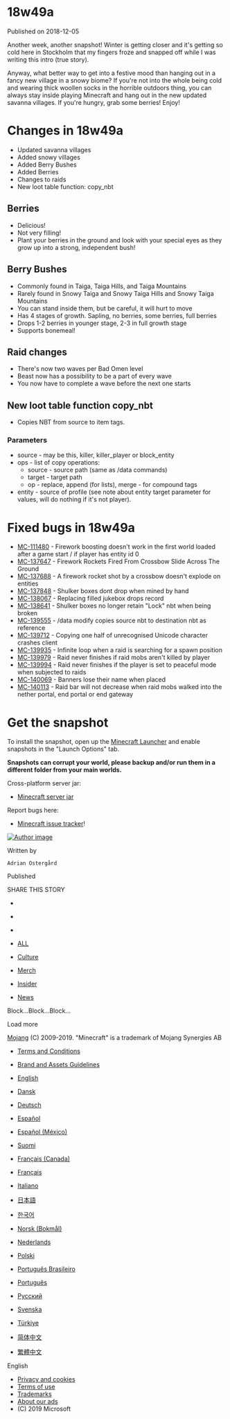 # 18w49a
Published on 2018-12-05

Another week, another snapshot! Winter is getting closer and it's getting so
cold here in Stockholm that my fingers froze and snapped off while I was
writing this intro (true story).

Anyway, what better way to get into a festive mood than hanging out in a fancy
new village in a snowy biome? If you're not into the whole being cold and
wearing thick woollen socks in the horrible outdoors thing, you can always
stay inside playing Minecraft and hang out in the new updated savanna
villages. If you're hungry, grab some berries! Enjoy!

#  Changes in 18w49a

  * Updated savanna villages
  * Added snowy villages
  * Added Berry Bushes
  * Added Berries
  * Changes to raids
  * New loot table function: copy_nbt

##  Berries

  * Delicious!
  * Not very filling!
  * Plant your berries in the ground and look with your special eyes as they grow up into a strong, independent bush!

##  Berry Bushes

  * Commonly found in Taiga, Taiga Hills, and Taiga Mountains
  * Rarely found in Snowy Taiga and Snowy Taiga Hills and Snowy Taiga Mountains
  * You can stand inside them, but be careful, it will hurt to move
  * Has 4 stages of growth. Sapling, no berries, some berries, full berries
  * Drops 1-2 berries in younger stage, 2-3 in full growth stage
  * Supports bonemeal!

##  Raid changes

  * There's now two waves per Bad Omen level
  * Beast now has a possibility to be a part of every wave
  * You now have to complete a wave before the next one starts

##  New loot table function copy_nbt

  * Copies NBT from source to item tags.

###  Parameters

  * source \- may be this, killer, killer_player or block_entity
  * ops \- list of copy operations:
    * source \- source path (same as /data commands)
    * target \- target path
    * op \- replace, append (for lists), merge \- for compound tags
  * entity \- source of profile (see note about entity target parameter for values, will do nothing if it's not player).

#  Fixed bugs in 18w49a

  * [MC-111480](https://bugs.mojang.com/browse/MC-111480) \- Firework boosting doesn't work in the first world loaded after a game start / if player has entity id 0
  * [MC-137647](https://bugs.mojang.com/browse/MC-137647) \- Firework Rockets Fired From Crossbow Slide Across The Ground
  * [MC-137688](https://bugs.mojang.com/browse/MC-137688) \- A firework rocket shot by a crossbow doesn't explode on entities
  * [MC-137848](https://bugs.mojang.com/browse/MC-137848) \- Shulker boxes dont drop when mined by hand
  * [MC-138067](https://bugs.mojang.com/browse/MC-138067) \- Replacing filled jukebox drops record
  * [MC-138641](https://bugs.mojang.com/browse/MC-138641) \- Shulker boxes no longer retain "Lock" nbt when being broken
  * [MC-139555](https://bugs.mojang.com/browse/MC-139555) \- /data modify copies source nbt to destination nbt as reference
  * [MC-139712](https://bugs.mojang.com/browse/MC-139712) \- Copying one half of unrecognised Unicode character crashes client
  * [MC-139935](https://bugs.mojang.com/browse/MC-139935) \- Infinite loop when a raid is searching for a spawn position
  * [MC-139979](https://bugs.mojang.com/browse/MC-139979) \- Raid never finishes if raid mobs aren't killed by player
  * [MC-139994](https://bugs.mojang.com/browse/MC-139994) \- Raid never finishes if the player is set to peaceful mode when subjected to raids
  * [MC-140069](https://bugs.mojang.com/browse/MC-140069) \- Banners lose their name when placed
  * [MC-140113](https://bugs.mojang.com/browse/MC-140113) \- Raid bar will not decrease when raid mobs walked into the nether portal, end portal or end gateway

#  Get the snapshot

To install the snapshot, open up the [Minecraft Launcher](/download) and
enable snapshots in the "Launch Options" tab.

 **Snapshots can corrupt your world, please backup and/or run them in a
different folder from your main worlds.**

Cross-platform server jar:

  * [Minecraft server jar](https://launcher.mojang.com/v1/objects/5b6eb767f6708d351e3d1009a44115bb033b854f/server.jar)

Report bugs here:

  * [Minecraft issue tracker](https://bugs.mojang.com/browse/MC)!

[ ![Author
image](/content/dam/archive/47546af0dc1b3d456e04447c5f34c52c-NewAdrian.png)
]()

Written by

    Adrian Östergård
Published

    

SHARE THIS STORY

  * [ ](https://www.facebook.com/sharer/sharer.php?u=https%3A%2F%2Fwww.minecraft.net%2Fen-us%2Farticle%2Fminecraft-snapshot-18w49a)
  * [ ](https://twitter.com/home?status=https%3A%2F%2Fwww.minecraft.net%2Fen-us%2Farticle%2Fminecraft-snapshot-18w49a)
  * [ ](https://www.reddit.com/submit?url=https%3A%2F%2Fwww.minecraft.net%2Fen-us%2Farticle%2Fminecraft-snapshot-18w49a)

  * [ALL](javascript:;)
  * [Culture](javascript:;)
  * [Merch](javascript:;)
  * [Insider](javascript:;)
  * [News](javascript:;)

Block...Block...Block...

Load more

[ ](https://mojang.com?ref=ft)

[Mojang](https://mojang.com) (C) 2009-2019. "Minecraft" is a trademark of
Mojang Synergies AB

  * [ Terms and Conditions ](https://account.mojang.com/terms?ref=ft)
  * [ Brand and Assets Guidelines ](https://account.mojang.com/terms?ref=ft#brand)

  * [English](/en-us/)
  * [Dansk](/da-dk/)
  * [Deutsch](/de-de/)
  * [Español](/es-es/)
  * [Español (México)](/es-mx/)
  * [Suomi](/fi-fi/)
  * [Français (Canada)](/fr-ca/)
  * [Français](/fr-fr/)
  * [Italiano](/it-it/)
  * [日本語](/ja-jp/)
  * [한국어](/ko-kr/)
  * [Norsk (Bokmål)](/nb-no/)
  * [Nederlands](/nl-nl/)
  * [Polski](/pl-pl/)
  * [Português Brasileiro](/pt-br/)
  * [Português](/pt-pt/)
  * [Русский](/ru-ru/)
  * [Svenska](/sv-se/)
  * [Türkiye](/tr-tr/)
  * [简体中文](/zh-hans/)
  * [繁體中文](/zh-hant/)

English

  * [Privacy and cookies](http://go.microsoft.com/fwlink/?linkid=521839)
  * [Terms of use](http://go.microsoft.com/fwlink/?linkid=206977)
  * [Trademarks](http://www.microsoft.com/trademarks)
  * [About our ads](http://choice.microsoft.com/)
  * (C) 2019 Microsoft

[ ](http://www.microsoft.com/)


